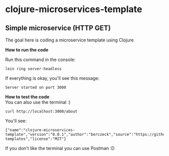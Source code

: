 # clojure-microservices-template
Simple microservice (HTTP GET)
---
The goal here is coding a microservice template using Clojure

**How to run the code** </br>

Run this command in the console:
```
lein ring server-headless
```
If everything is okay, you'll see this message:
```
Server started on port 3000
```

**How to test the code** </br>
You can also use the terminal :)

```
curl http://localhost:3000/about
```

You'll see:
```
{"name":"clojure-microservices-template","version":"0.0.1","author":"berczeck","source":"https://github.com/berczeck/microservices-templates","license":"MIT"}
```

If you don't like the terminal you can use Postman :D
